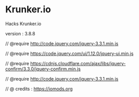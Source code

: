 # Krunker.io
Hacks Krunker.io

version : 3.8.8


// @require http://code.jquery.com/jquery-3.3.1.min.js

// @require https://code.jquery.com/ui/1.12.0/jquery-ui.min.js

// @require https://cdnjs.cloudflare.com/ajax/libs/jquery-confirm/3.3.0/jquery-confirm.min.js

// @require http://code.jquery.com/jquery-3.3.1.min.js

// @ credits : https://iomods.org
